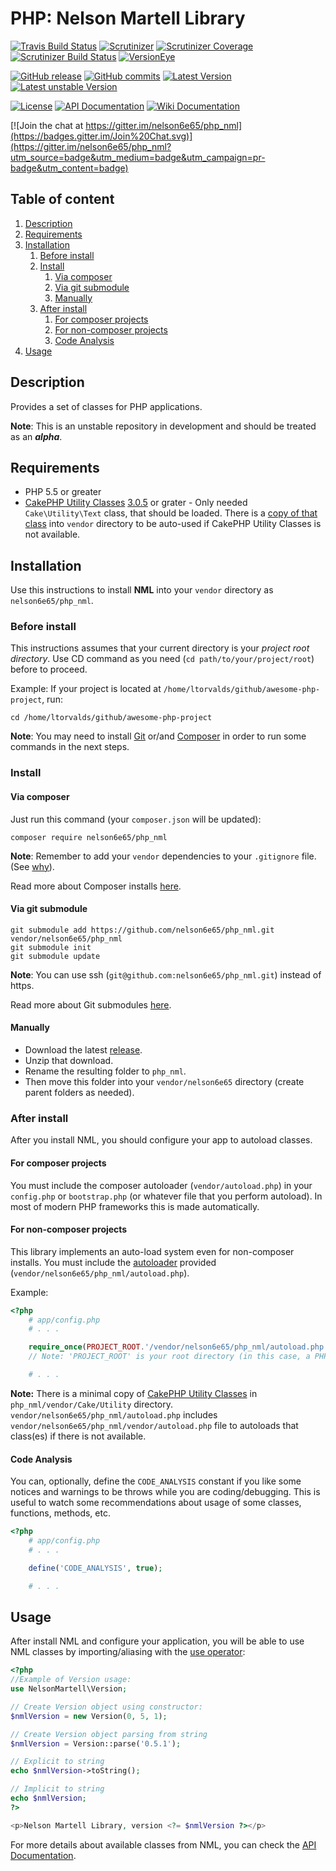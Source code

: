 # PHP: Nelson Martell Library

[![Travis Build Status](https://img.shields.io/travis/nelson6e65/php_nml/master.svg)](https://travis-ci.org/nelson6e65/php_nml)
[![Scrutinizer](https://img.shields.io/scrutinizer/g/nelson6e65/php_nml.svg)](https://scrutinizer-ci.com/g/nelson6e65/php_nml/?branch=master)
[![Scrutinizer Coverage](https://img.shields.io/scrutinizer/coverage/g/nelson6e65/php_nml.svg)](https://scrutinizer-ci.com/g/nelson6e65/php_nml/?branch=master)
[![Scrutinizer Build Status](https://img.shields.io/scrutinizer/build/g/nelson6e65/php_nml.svg?b=master)](https://scrutinizer-ci.com/g/nelson6e65/php_nml/build-status/master)
[![VersionEye](https://img.shields.io/versioneye/d/php/nelson6e65:php_nml.svg)](https://www.versioneye.com/php/nelson6e65:php_nml#dependencies)

[![GitHub release](https://img.shields.io/github/tag/nelson6e65/php_nml.svg)](https://github.com/nelson6e65/php_nml/tags)
[![GitHub commits](https://img.shields.io/github/commits-since/nelson6e65/php_nml/v0.5.1.svg)](https://github.com/nelson6e65/php_nml/compare/v0.5.1...master)
[![Latest Version](https://img.shields.io/packagist/v/nelson6e65/php_nml.svg?label=stable)](https://packagist.org/packages/nelson6e65/php_nml)
[![Latest unstable Version](https://img.shields.io/packagist/vpre/nelson6e65/php_nml.svg?label=unstable)](https://packagist.org/packages/nelson6e65/php_nml#dev-master)


[![License](https://img.shields.io/github/license/nelson6e65/php_nml.svg)](LICENSE)
[![API Documentation](http://img.shields.io/badge/documentation-API-yellow.svg)](http://nelson6e65.github.io/php_nml/api)
[![Wiki Documentation](http://img.shields.io/badge/documentation-WIKI-lightgray.svg)](https://github.com/nelson6e65/php_nml/wiki)

[![Join the chat at https://gitter.im/nelson6e65/php_nml](https://badges.gitter.im/Join%20Chat.svg)](https://gitter.im/nelson6e65/php_nml?utm_source=badge&utm_medium=badge&utm_campaign=pr-badge&utm_content=badge)

<!-- TOC depth:4 withLinks:1 updateOnSave:0 orderedList:1 -->

## Table of content
1. [Description](#description)
2. [Requirements](#requirements)
3. [Installation](#installation)
    1. [Before install](#before-install)
    2. [Install](#install)
        1. [Via composer](#via-composer)
        2. [Via git submodule](#via-git-submodule)
        3. [Manually](#manually)
    3. [After install](#after-install)
        1. [For composer projects](#for-composer-projects)
        2. [For non-composer projects](#for-non-composer-projects)
        3. [Code Analysis](#code-analysis)
4. [Usage](#usage)

<!-- /TOC -->


## Description
Provides a set of classes for PHP applications.

**Note**: This is an unstable repository in development and should be treated as an ***alpha***.

## Requirements
* PHP 5.5 or greater
* [CakePHP Utility Classes](https://github.com/cakephp/utility) [3.0.5](https://github.com/cakephp/utility/releases/tag/3.0.5) or grater - Only needed `Cake\Utility\Text` class, that should be loaded. There is a [copy of that class](vendor/Cake/Utility/Text.php) into `vendor` directory to be auto-used if CakePHP Utility Classes is not available.

## Installation
Use this instructions to install **NML** into your `vendor` directory as `nelson6e65/php_nml`.

### Before install
This instructions assumes that your current directory is your *project root directory*. Use CD command as you need (`cd path/to/your/project/root`) before to proceed.

Example: If your project is located at `/home/ltorvalds/github/awesome-php-project`, run:

    cd /home/ltorvalds/github/awesome-php-project

**Note**: You may need to install [Git](http://git-scm.com) or/and [Composer](https://getcomposer.org) in order to run some commands in the next steps.

### Install

#### Via composer
Just run this command (your `composer.json` will be updated):

    composer require nelson6e65/php_nml

**Note**: Remember to add your `vendor` dependencies to your `.gitignore` file. (See [why](https://getcomposer.org/doc/faqs/should-i-commit-the-dependencies-in-my-vendor-directory.md)).

Read more about Composer installs [here](https://getcomposer.org/doc/00-intro.md).

#### Via git submodule

    git submodule add https://github.com/nelson6e65/php_nml.git vendor/nelson6e65/php_nml
    git submodule init
    git submodule update

**Note**: You can use ssh (`git@github.com:nelson6e65/php_nml.git`) instead of https.

Read more about Git submodules [here](http://git-scm.com/book/en/v2/Git-Tools-Submodules).

#### Manually
- Download the latest [release](https://github.com/nelson6e65/php_nml/releases).
- Unzip that download.
- Rename the resulting folder to `php_nml`.
- Then move this folder into your `vendor/nelson6e65` directory (create parent folders as needed).


### After install
After you install NML, you should configure your app to autoload classes.

#### For composer projects
You must include the composer autoloader (`vendor/autoload.php`) in your `config.php` or `bootstrap.php` (or whatever file that you perform autoload). In most of modern PHP frameworks this is made automatically.

#### For non-composer projects
This library implements an auto-load system even for non-composer installs. You must include the [autoloader](autoload.php) provided (`vendor/nelson6e65/php_nml/autoload.php`).

Example:

```php
<?php
    # app/config.php
    # . . .

    require_once(PROJECT_ROOT.'/vendor/nelson6e65/php_nml/autoload.php');
    // Note: 'PROJECT_ROOT' is your root directory (in this case, a PHP constant).

    # . . .
```




**Note:** There is a minimal copy of [CakePHP Utility Classes](https://github.com/cakephp/utility) in `php_nml/vendor/Cake/Utility` directory. `vendor/nelson6e65/php_nml/autoload.php` includes  `vendor/nelson6e65/php_nml/vendor/autoload.php` file to autoloads that class(es) if there is not available.


#### Code Analysis
You can, optionally, define the `CODE_ANALYSIS` constant if you like some notices and warnings to be
throws while you are coding/debugging. This is useful to watch some recommendations about usage of
some classes, functions, methods, etc.

```php
<?php
    # app/config.php
    # . . .

    define('CODE_ANALYSIS', true);

    # . . .
```


## Usage
After install NML and configure your application, you will be able to use NML classes by importing/aliasing with the [use operator](http://php.net/manual/en/language.namespaces.importing.php):

```php
<?php
//Example of Version usage:
use NelsonMartell\Version;

// Create Version object using constructor:
$nmlVersion = new Version(0, 5, 1);

// Create Version object parsing from string
$nmlVersion = Version::parse('0.5.1');

// Explicit to string
echo $nmlVersion->toString();

// Implicit to string
echo $nmlVersion;
?>

<p>Nelson Martell Library, version <?= $nmlVersion ?></p>

```

For more details about available classes from NML, you can check the [API Documentation](http://nelson6e65.github.io/php_nml/api).
